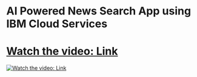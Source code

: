# AI Powered News Search App using IBM Cloud Services

# [Watch the video: Link](https://www.youtube.com/watch?v=7wZutVgPWuo&t=106s)
[![Watch the video: Link](https://user-images.githubusercontent.com/48029688/82014897-2d294c80-969b-11ea-94c1-2a4152a5b597.gif)](https://www.youtube.com/watch?v=QlzXNx46c6I)
